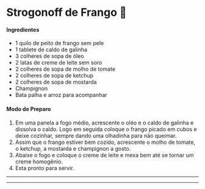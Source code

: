 # Strogonoff de Frango 🐔

#### Ingredientes

* 1 quilo de peito de frango sem pele
* 1 tablete de caldo de galinha
* 3 colheres de sopa de óleo
* 2 latas de creme de leite sem soro
* 2 colheres de sopa de molho de tomate
* 2 colheres de sopa de ketchup
* 2 colheres de sopa de mostarda
* Champignon
* Bata palha e arroz para acompanhar

#### Modo de Preparo

1. Em uma panela a fogo médio, acrescente o oléo e o caldo de galinha e dissolva o caldo. Logo em seguida coloque o frango picado em cubos e deixe cozinhar, sempre dando uma olhadinha para não queimar.
2. Assim que o frango estiver bem cozido, acrescente o molho de tomate, o ketchup, a mostarda e champignon a gosto.
3. Abaixe o fogo e coloque o creme de leite e mexa bem até se tornar um creme homogênio.
4. Esta pronto para servir.

---

---
